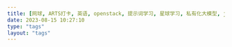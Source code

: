 ```yaml
---
title: [网球, ARTS打卡, 英语, openstack, 提示词学习, 星球学习, 私有化大模型, java]
date: 2023-08-15 10:27:10
type: "tags"
layout: "tags"
---
```

